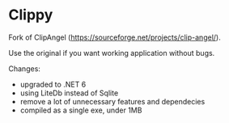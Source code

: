 # Clippy

Fork of ClipAngel (https://sourceforge.net/projects/clip-angel/). 

Use the original if you want working application without bugs.

Changes:
- upgraded to .NET 6
- using LiteDb instead of Sqlite
- remove a lot of unnecessary features and dependecies
- compiled as a single exe, under 1MB
